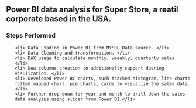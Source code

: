 ## Power BI data analysis for Super Store, a reatil corporate based in the USA.

### Steps Performed

<ul> 

	<li> Data Loading in Power BI from MYSQL Data source. </li>
	<li> Data Cleaning and transformation. </li>
	<li> DAX usage to calculate monthly, weeekly, quarterly sales. </li>
	<li> New columns creation to additionally support dusring visulization. </li>
	<li> Developed Power BI charts, such tsacked histogram, line charts filled mapped chart, pie charts, cards to visualize the sales data. </li>
	<li> Further drop down for year and month to drill down the sales data analysis using slicer from Power BI.</li>
</ul>